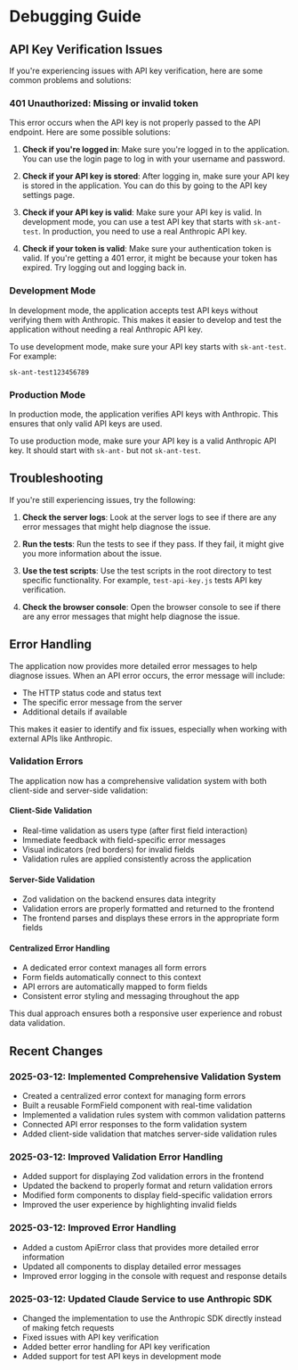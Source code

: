 # Debugging Guide

## API Key Verification Issues

If you're experiencing issues with API key verification, here are some common problems and solutions:

### 401 Unauthorized: Missing or invalid token

This error occurs when the API key is not properly passed to the API endpoint. Here are some possible solutions:

1. **Check if you're logged in**: Make sure you're logged in to the application. You can use the login page to log in with your username and password.

2. **Check if your API key is stored**: After logging in, make sure your API key is stored in the application. You can do this by going to the API key settings page.

3. **Check if your API key is valid**: Make sure your API key is valid. In development mode, you can use a test API key that starts with `sk-ant-test`. In production, you need to use a real Anthropic API key.

4. **Check if your token is valid**: Make sure your authentication token is valid. If you're getting a 401 error, it might be because your token has expired. Try logging out and logging back in.

### Development Mode

In development mode, the application accepts test API keys without verifying them with Anthropic. This makes it easier to develop and test the application without needing a real Anthropic API key.

To use development mode, make sure your API key starts with `sk-ant-test`. For example:

```
sk-ant-test123456789
```

### Production Mode

In production mode, the application verifies API keys with Anthropic. This ensures that only valid API keys are used.

To use production mode, make sure your API key is a valid Anthropic API key. It should start with `sk-ant-` but not `sk-ant-test`.

## Troubleshooting

If you're still experiencing issues, try the following:

1. **Check the server logs**: Look at the server logs to see if there are any error messages that might help diagnose the issue.

2. **Run the tests**: Run the tests to see if they pass. If they fail, it might give you more information about the issue.

3. **Use the test scripts**: Use the test scripts in the root directory to test specific functionality. For example, `test-api-key.js` tests API key verification.

4. **Check the browser console**: Open the browser console to see if there are any error messages that might help diagnose the issue.

## Error Handling

The application now provides more detailed error messages to help diagnose issues. When an API error occurs, the error message will include:

- The HTTP status code and status text
- The specific error message from the server
- Additional details if available

This makes it easier to identify and fix issues, especially when working with external APIs like Anthropic.

### Validation Errors

The application now has a comprehensive validation system with both client-side and server-side validation:

#### Client-Side Validation
- Real-time validation as users type (after first field interaction)
- Immediate feedback with field-specific error messages
- Visual indicators (red borders) for invalid fields
- Validation rules are applied consistently across the application

#### Server-Side Validation
- Zod validation on the backend ensures data integrity
- Validation errors are properly formatted and returned to the frontend
- The frontend parses and displays these errors in the appropriate form fields

#### Centralized Error Handling
- A dedicated error context manages all form errors
- Form fields automatically connect to this context
- API errors are automatically mapped to form fields
- Consistent error styling and messaging throughout the app

This dual approach ensures both a responsive user experience and robust data validation.

## Recent Changes

### 2025-03-12: Implemented Comprehensive Validation System

- Created a centralized error context for managing form errors
- Built a reusable FormField component with real-time validation
- Implemented a validation rules system with common validation patterns
- Connected API error responses to the form validation system
- Added client-side validation that matches server-side validation rules

### 2025-03-12: Improved Validation Error Handling

- Added support for displaying Zod validation errors in the frontend
- Updated the backend to properly format and return validation errors
- Modified form components to display field-specific validation errors
- Improved the user experience by highlighting invalid fields

### 2025-03-12: Improved Error Handling

- Added a custom ApiError class that provides more detailed error information
- Updated all components to display detailed error messages
- Improved error logging in the console with request and response details

### 2025-03-12: Updated Claude Service to use Anthropic SDK

- Changed the implementation to use the Anthropic SDK directly instead of making fetch requests
- Fixed issues with API key verification
- Added better error handling for API key verification
- Added support for test API keys in development mode

